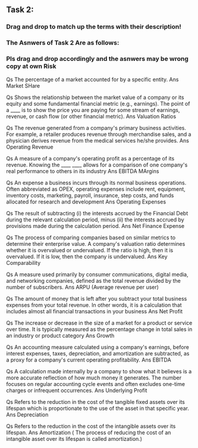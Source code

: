 <h2><b>Task 2:</b></h2>

<h3><b>Drag and drop to match up the terms with their description!</b></h3>

<h3><b>The Asnwers of Task 2 Are as follows:</b></h3>

<h3><b>Pls drag and drop accordingly and the asnwers may be wrong copy at own Risk</b></h3>

Qs The percentage of a market accounted for by a specific entity.
Ans Market SHare

Qs Shows the relationship between the market value of a company or its equity and some fundamental financial metric (e.g., earnings). The point of a ____ is to show the price you are paying for some stream of earnings, revenue, or cash flow (or other financial metric).
Ans Valuation Ratios

Qs The revenue generated from a company's primary business activities. For example, a retailer produces revenue through merchandise sales, and a physician derives revenue from the medical services he/she provides.
Ans Operating Revenue

Qs A measure of a company's operating profit as a percentage of its revenue. Knowing the ____ ____ allows for a comparison of one company's real performance to others in its industry
Ans EBITDA MArgins

Qs An expense a business incurs through its normal business operations. Often abbreviated as OPEX, operating expenses include rent, equipment, inventory costs, marketing, payroll, insurance, step costs, and funds allocated for research and development
Ans Operating Expenses

Qs The result of subtracting (i) the interests accrued by the Financial Debt during the relevant calculation period, minus (ii) the interests accrued by provisions made during the calculation period.
Ans Net Finance Expense

Qs The process of comparing companies based on similar metrics to determine their enterprise value. A company's valuation ratio determines whether it is overvalued or undervalued. If the ratio is high, then it is overvalued. If it is low, then the company is undervalued.
Ans Key Comparability

Qs A measure used primarily by consumer communications, digital media, and networking companies, defined as the total revenue divided by the number of subscribers.
Ans ARPU (Average revenue per user)

Qs The amount of money that is left after you subtract your total business expenses from your total revenue. In other words, it is a calculation that includes almost all financial transactions in your business
Ans Net Profit

Qs The increase or decrease in the size of a market for a product or service over time. It is typically measured as the percentage change in total sales in an industry or product category
Ans Growth

Qs An accounting measure calculated using a company's earnings, before interest expenses, taxes, depreciation, and amortization are subtracted, as a proxy for a company's current operating profitability.
Ans EBITDA

Qs A calculation made internally by a company to show what it believes is a more accurate reflection of how much money it generates. The number focuses on regular accounting cycle events and often excludes one-time charges or infrequent occurrences.
Ans Underlying Profit



Qs Refers to the reduction in the cost of the tangible fixed assets over its lifespan which is proportionate to the use of the asset in that specific year.
Ans Depreciation

Qs Refers to the reduction in the cost of the intangible assets over its lifespan.
Ans Amortization ( The process of reducing the cost of an intangible asset over its lifespan is called amortization.)
